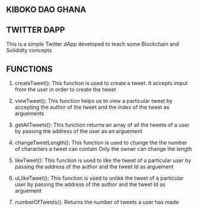 ## KIBOKO DAO GHANA

## TWITTER DAPP
This is a simple Twitter dApp developed to teach some Blockchain and Solididty concepts

## FUNCTIONS
1. createTweet():
    This function is used to create a tweet.
    It accepts imput from the user in order to create the tweet

2. viewTweet():
    This function helps us to view a particular tweet by accepting the author of the tweet and the index of the tweet as arguements

3. getAllTweets():
    This function returns an array of all the tweets of a user by passing the address of the user as an arguement

4. changeTweetLength():
    This function is used to change the the number of characters a tweet can contain
    Only the owner can change the length

5. likeTweet():
    This function is used to like the tweet of a particular user by passing the address of the author and the tweet Id as arguement

6. uLlikeTweet():
    This function is used to unlike the tweet of a particular user by passing the address of the author and the tweet Id as arguement

7. numberOfTweets():
    Returns the number of tweets a user has made

